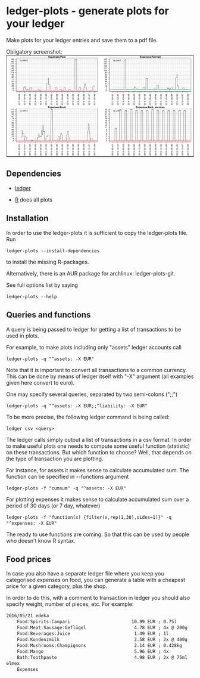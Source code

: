 # ledger-plots - generate plots for your ledger

Make plots for your ledger entries and save them to a pdf file.

Obligatory screenshot:
![plot of some expenses account](screenshot.jpg?raw=true)

## Dependencies

 * [ledger](http://ledger-cli.org/)

 * [R](https://www.r-project.org/) does all plots

## Installation

In order to use the ledger-plots it is sufficient to copy the
ledger-plots file. Run
```
ledger-plots --install-dependencies
```
to install the missing R-packages.

Alternatively, there is an AUR package for archlinux:
ledger-plots-git.

See full options list by saying
```
ledger-plots --help
```

## Queries and functions

A query is being passed to ledger for getting a list of transactions
to be used in plots.

For example, to make plots including only "assets" ledger accounts
call
```
ledger-plots -q "^assets: -X EUR"
```

Note that it is important to convert all transactions to a common
currency. This can be done by means of ledger itself with "-X"
argument (all examples given here convert to euro).

One may specify several queries, separated by two semi-colons (";;")
```
ledger-plots -q "^assets: -X EUR;;^liability: -X EUR"
```

To be more precise, the following ledger command is being called:
```
ledger csv <query>
```

The ledger calls simply output a list of transactions in a csv
format. In order to make useful plots one needs to compute some useful
function (statistic) on these transactions. But which function to
choose?  Well, that depends on the type of transaction you are
plotting.

For instance, for assets it makes sense to calculate accumulated
sum. The function can be specified in --functions argument
```
ledger-plots -f "cumsum" -q "^assets: -X EUR"
```

For plotting expenses it makes sense to calculate accumulated sum over
a period of 30 days (or 7 day, whatever)
```
ledger-plots -f "function(x) {filter(x,rep(1,30),sides=1)}" -q "^expenses: -X EUR"
```

The ready to use functions are coming. So that this can be used by
people who doesn't know R syntax.

## Food prices

In case you also have a separate ledger file where you keep you
categorised expenses on food, you can generate a table with a cheapest
price for a given category, plus the shop.

In order to do this, with a comment to transaction in ledger you
should also specify weight, number of pieces, etc. For example:
```
2016/05/21 edeka
    Food:Spirits:Campari                       10.99 EUR ; 0.75l
    Food:Meat:Sausage:Geflügel                  4.78 EUR ; 4x @ 200g
    Food:Beverages:Juice                        1.49 EUR ; 1l
    Food:Kondenzmilk                            2.58 EUR ; 2x @ 400g
    Food:Mushrooms:Champignons                  2.14 EUR ; 0.428kg
    Food:Mango                                  5.96 EUR ; 4x
    Bath:Toothpaste                             4.98 EUR ; 2x @ 75ml elmex
    Expenses
```
